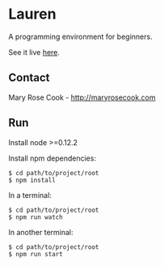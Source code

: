 # Lauren

A programming environment for beginners.

See it live [here](http://codelauren.com).

## Contact

Mary Rose Cook - http://maryrosecook.com

## Run

Install node >=0.12.2

Install npm dependencies:

    $ cd path/to/project/root
    $ npm install

In a terminal:

    $ cd path/to/project/root
    $ npm run watch

In another terminal:

    $ cd path/to/project/root
    $ npm run start
